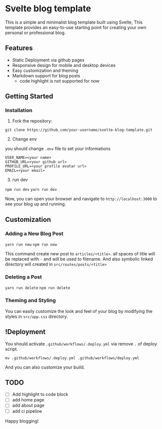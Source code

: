 # Svelte blog template


This is a simple and minimalist blog template built using Svelte, This template provides an easy-to-use starting point for creating your own personal or professional blog.

## Features

- Static Deployment via github pages
- Responsive design for mobile and desktop devices
- Easy customization and theming
- Markdown support for blog posts
  - code highlight is not supported for now

## Getting Started

### Installation

1. Fork the repository:

```
git clone https://github.com/your-username/svelte-blog-template.git
```

2. Change env

you should change `.env` file to set your informations

```
USER_NAME=<your name>
GITHUB_URL=<your github url>
PROFILE_URL=<your profile avatar url>
EMAIL=<your email>
```

3. run dev

`npm run dev`
`yarn run dev`

Now, you can open your browser and navigate to `http://localhost:3000` to see your blog up and running.

## Customization

### Adding a New Blog Post

`yarn run new`
`npm run new`

This command create new post to `articles/<title>`. all spaces of title will be replaced with `-` and will be used to filename.
And also symbolic linked directory will created in `src/routes/posts/<title>`

### Deleting a Post

`yarn run delete`
`npm run delete`

### Theming and Styling

You can easily customize the look and feel of your blog by modifying the styles in `src/app.css` directory.

## !Deployment

You should activate `.github/workflows/.deploy.yml` via remove `.` of deploy script.

`mv .github/workflows/.deploy.yml .github/workflows/deploy.yml`

And you can also customize your build.

## TODO
- [ ] Add highlight to code block
- [ ] add home page
- [ ] add about page
- [ ] add ci pipeline

Happy blogging!

